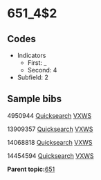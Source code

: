 # 651\_4$2

## Codes

-   Indicators
    -   First: \_
    -   Second: 4
-   Subfield: 2

## Sample bibs

4950944 [Quicksearch](https://search.library.yale.edu/catalog/4950944) [VXWS](http://prodorbis.library.yale.edu:7014/vxws/GetHoldingsService?bibId=4950944)

13909357 [Quicksearch](https://search.library.yale.edu/catalog/13909357) [VXWS](http://prodorbis.library.yale.edu:7014/vxws/GetHoldingsService?bibId=13909357)

14068818 [Quicksearch](https://search.library.yale.edu/catalog/14068818) [VXWS](http://prodorbis.library.yale.edu:7014/vxws/GetHoldingsService?bibId=14068818)

14454594 [Quicksearch](https://search.library.yale.edu/catalog/14454594) [VXWS](http://prodorbis.library.yale.edu:7014/vxws/GetHoldingsService?bibId=14454594)

**Parent topic:**[651](../../tags/651/651.md)

